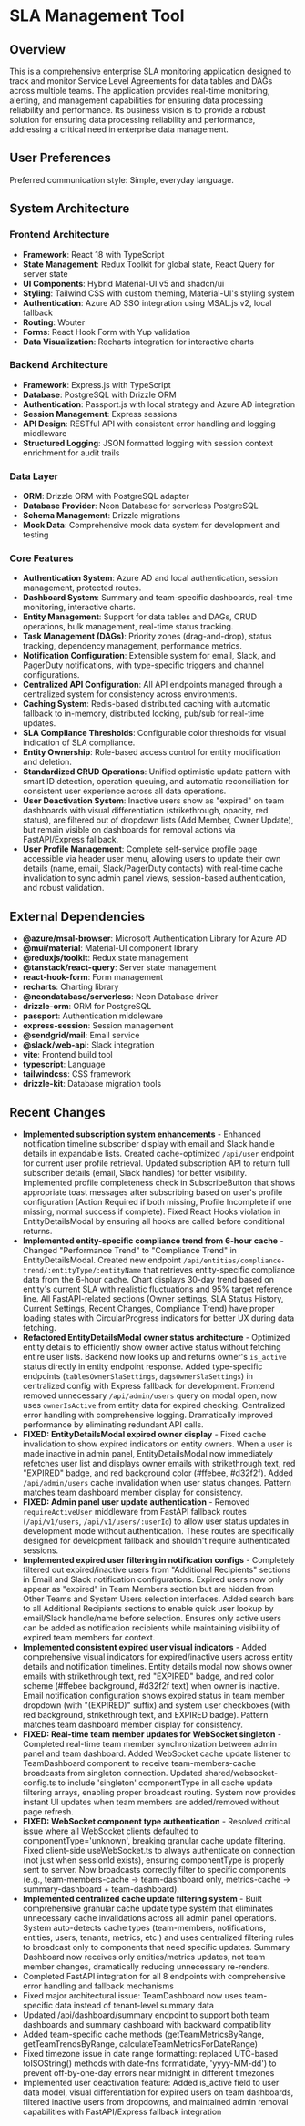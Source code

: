 # SLA Management Tool

## Overview

This is a comprehensive enterprise SLA monitoring application designed to track and monitor Service Level Agreements for data tables and DAGs across multiple teams. The application provides real-time monitoring, alerting, and management capabilities for ensuring data processing reliability and performance. Its business vision is to provide a robust solution for ensuring data processing reliability and performance, addressing a critical need in enterprise data management.

## User Preferences

Preferred communication style: Simple, everyday language.

## System Architecture

### Frontend Architecture
- **Framework**: React 18 with TypeScript
- **State Management**: Redux Toolkit for global state, React Query for server state
- **UI Components**: Hybrid Material-UI v5 and shadcn/ui
- **Styling**: Tailwind CSS with custom theming, Material-UI's styling system
- **Authentication**: Azure AD SSO integration using MSAL.js v2, local fallback
- **Routing**: Wouter
- **Forms**: React Hook Form with Yup validation
- **Data Visualization**: Recharts integration for interactive charts

### Backend Architecture
- **Framework**: Express.js with TypeScript
- **Database**: PostgreSQL with Drizzle ORM
- **Authentication**: Passport.js with local strategy and Azure AD integration
- **Session Management**: Express sessions
- **API Design**: RESTful API with consistent error handling and logging middleware
- **Structured Logging**: JSON formatted logging with session context enrichment for audit trails

### Data Layer
- **ORM**: Drizzle ORM with PostgreSQL adapter
- **Database Provider**: Neon Database for serverless PostgreSQL
- **Schema Management**: Drizzle migrations
- **Mock Data**: Comprehensive mock data system for development and testing

### Core Features
- **Authentication System**: Azure AD and local authentication, session management, protected routes.
- **Dashboard System**: Summary and team-specific dashboards, real-time monitoring, interactive charts.
- **Entity Management**: Support for data tables and DAGs, CRUD operations, bulk management, real-time status tracking.
- **Task Management (DAGs)**: Priority zones (drag-and-drop), status tracking, dependency management, performance metrics.
- **Notification Configuration**: Extensible system for email, Slack, and PagerDuty notifications, with type-specific triggers and channel configurations.
- **Centralized API Configuration**: All API endpoints managed through a centralized system for consistency across environments.
- **Caching System**: Redis-based distributed caching with automatic fallback to in-memory, distributed locking, pub/sub for real-time updates.
- **SLA Compliance Thresholds**: Configurable color thresholds for visual indication of SLA compliance.
- **Entity Ownership**: Role-based access control for entity modification and deletion.
- **Standardized CRUD Operations**: Unified optimistic update pattern with smart ID detection, operation queuing, and automatic reconciliation for consistent user experience across all data operations.
- **User Deactivation System**: Inactive users show as "expired" on team dashboards with visual differentiation (strikethrough, opacity, red status), are filtered out of dropdown lists (Add Member, Owner Update), but remain visible on dashboards for removal actions via FastAPI/Express fallback.
- **User Profile Management**: Complete self-service profile page accessible via header user menu, allowing users to update their own details (name, email, Slack/PagerDuty contacts) with real-time cache invalidation to sync admin panel views, session-based authentication, and robust validation.

## External Dependencies

- **@azure/msal-browser**: Microsoft Authentication Library for Azure AD
- **@mui/material**: Material-UI component library
- **@reduxjs/toolkit**: Redux state management
- **@tanstack/react-query**: Server state management
- **react-hook-form**: Form management
- **recharts**: Charting library
- **@neondatabase/serverless**: Neon Database driver
- **drizzle-orm**: ORM for PostgreSQL
- **passport**: Authentication middleware
- **express-session**: Session management
- **@sendgrid/mail**: Email service
- **@slack/web-api**: Slack integration
- **vite**: Frontend build tool
- **typescript**: Language
- **tailwindcss**: CSS framework
- **drizzle-kit**: Database migration tools

## Recent Changes

- **Implemented subscription system enhancements** - Enhanced notification timeline subscriber display with email and Slack handle details in expandable lists. Created cache-optimized `/api/user` endpoint for current user profile retrieval. Updated subscription API to return full subscriber details (email, Slack handles) for better visibility. Implemented profile completeness check in SubscribeButton that shows appropriate toast messages after subscribing based on user's profile configuration (Action Required if both missing, Profile Incomplete if one missing, normal success if complete). Fixed React Hooks violation in EntityDetailsModal by ensuring all hooks are called before conditional returns.
- **Implemented entity-specific compliance trend from 6-hour cache** - Changed "Performance Trend" to "Compliance Trend" in EntityDetailsModal. Created new endpoint `/api/entities/compliance-trend/:entityType/:entityName` that retrieves entity-specific compliance data from the 6-hour cache. Chart displays 30-day trend based on entity's current SLA with realistic fluctuations and 95% target reference line. All FastAPI-related sections (Owner settings, SLA Status History, Current Settings, Recent Changes, Compliance Trend) have proper loading states with CircularProgress indicators for better UX during data fetching.
- **Refactored EntityDetailsModal owner status architecture** - Optimized entity details to efficiently show owner active status without fetching entire user lists. Backend now looks up and returns owner's `is_active` status directly in entity endpoint response. Added type-specific endpoints (`tablesOwnerSlaSettings`, `dagsOwnerSlaSettings`) in centralized config with Express fallback for development. Frontend removed unnecessary `/api/admin/users` query on modal open, now uses `ownerIsActive` from entity data for expired checking. Centralized error handling with comprehensive logging. Dramatically improved performance by eliminating redundant API calls.
- **FIXED: EntityDetailsModal expired owner display** - Fixed cache invalidation to show expired indicators on entity owners. When a user is made inactive in admin panel, EntityDetailsModal now immediately refetches user list and displays owner emails with strikethrough text, red "EXPIRED" badge, and red background color (#ffebee, #d32f2f). Added `/api/admin/users` cache invalidation when user status changes. Pattern matches team dashboard member display for consistency.
- **FIXED: Admin panel user update authentication** - Removed `requireActiveUser` middleware from FastAPI fallback routes (`/api/v1/users`, `/api/v1/users/:userId`) to allow user status updates in development mode without authentication. These routes are specifically designed for development fallback and shouldn't require authenticated sessions.
- **Implemented expired user filtering in notification configs** - Completely filtered out expired/inactive users from "Additional Recipients" sections in Email and Slack notification configurations. Expired users now only appear as "expired" in Team Members section but are hidden from Other Teams and System Users selection interfaces. Added search bars to all Additional Recipients sections to enable quick user lookup by email/Slack handle/name before selection. Ensures only active users can be added as notification recipients while maintaining visibility of expired team members for context.
- **Implemented consistent expired user visual indicators** - Added comprehensive visual indicators for expired/inactive users across entity details and notification timelines. Entity details modal now shows owner emails with strikethrough text, red "EXPIRED" badge, and red color scheme (#ffebee background, #d32f2f text) when owner is inactive. Email notification configuration shows expired status in team member dropdown (with "(EXPIRED)" suffix) and system user checkboxes (with red background, strikethrough text, and EXPIRED badge). Pattern matches team dashboard member display for consistency.
- **FIXED: Real-time team member updates for WebSocket singleton** - Completed real-time team member synchronization between admin panel and team dashboard. Added WebSocket cache update listener to TeamDashboard component to receive team-members-cache broadcasts from singleton connection. Updated shared/websocket-config.ts to include 'singleton' componentType in all cache update filtering arrays, enabling proper broadcast routing. System now provides instant UI updates when team members are added/removed without page refresh.
- **FIXED: WebSocket component type authentication** - Resolved critical issue where all WebSocket clients defaulted to componentType='unknown', breaking granular cache update filtering. Fixed client-side useWebSocket.ts to always authenticate on connection (not just when sessionId exists), ensuring componentType is properly sent to server. Now broadcasts correctly filter to specific components (e.g., team-members-cache → team-dashboard only, metrics-cache → summary-dashboard + team-dashboard).
- **Implemented centralized cache update filtering system** - Built comprehensive granular cache update type system that eliminates unnecessary cache invalidations across all admin panel operations. System auto-detects cache types (team-members, notifications, entities, users, tenants, metrics, etc.) and uses centralized filtering rules to broadcast only to components that need specific updates. Summary Dashboard now receives only entities/metrics updates, not team member changes, dramatically reducing unnecessary re-renders.
- Completed FastAPI integration for all 8 endpoints with comprehensive error handling and fallback mechanisms
- Fixed major architectural issue: TeamDashboard now uses team-specific data instead of tenant-level summary data
- Updated /api/dashboard/summary endpoint to support both team dashboards and summary dashboard with backward compatibility
- Added team-specific cache methods (getTeamMetricsByRange, getTeamTrendsByRange, calculateTeamMetricsForDateRange)
- Fixed timezone issue in date range formatting: replaced UTC-based toISOString() methods with date-fns format(date, 'yyyy-MM-dd') to prevent off-by-one-day errors near midnight in different timezones
- Implemented user deactivation feature: Added is_active field to user data model, visual differentiation for expired users on team dashboards, filtered inactive users from dropdowns, and maintained admin removal capabilities with FastAPI/Express fallback integration